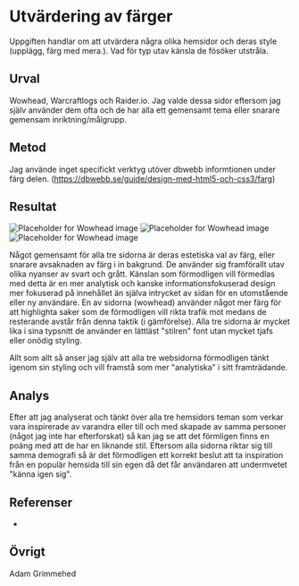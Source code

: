 Utvärdering av färger
=======================

Uppgiften handlar om att utvärdera några olika hemsidor och deras style (upplägg, färg med mera.). Vad för typ utav känsla de fösöker utstråla.

Urval
-----------------------

Wowhead, Warcraftlogs och Raider.io. Jag valde dessa sidor eftersom jag själv använder dem ofta och de har alla ett gemensamt tema eller snarare gemensam inriktning/målgrupp.

Metod
-----------------------

Jag använde inget specifickt verktyg utöver dbwebb informtionen under färg delen.
(https://dbwebb.se/guide/design-med-html5-och-css3/farg)

Resultat
-----------------------
<img src="./../../../../../../dbwebb/design/me/portfolio/assets/img/wowhead.png" alt="Placeholder for Wowhead image" style="max-width: 300px; max-height: 300px;">
<img src="./../../../../../../dbwebb/design/me/portfolio/assets/img/warcraftlogs.png" alt="Placeholder for Wowhead image" style="max-width: 300px; max-height: 300px;">
<img src="./../../../../../../dbwebb/design/me/portfolio/assets/img/raiderio.png" alt="Placeholder for Wowhead image" style="max-width: 300px; max-height: 300px;">

Något gemensamt för alla tre sidorna är deras estetiska val av färg, eller snarare avsaknaden av färg i in bakgrund. De använder sig framförallt utav olika nyanser av svart och grått. Känslan som förmodligen vill förmedlas med detta är en mer analytisk och kanske informationsfokuserad design mer fokuserad på innehållet än själva intrycket av sidan för en utomstående eller ny användare. 
En av sidorna (wowhead) använder något mer färg för att highlighta saker som de förmodligen vill rikta trafik mot medans de resterande avstår från denna taktik (i gämförelse).
Alla tre sidorna är mycket lika i sina typsnitt de använder en lättläst "stilren" font utan mycket tjafs eller onödig styling.

Allt som allt så anser jag själv att alla tre websidorna förmodligen tänkt igenom sin styling och vill framstå som mer "analytiska" i sitt framträdande.

Analys
-----------------------

Efter att jag analyserat och tänkt över alla tre hemsidors teman som verkar vara inspirerade av varandra eller till och med skapade av samma personer (något jag inte har efterforskat) så kan jag se att det förmligen finns en poäng med att de har en liknande stil. 
Eftersom alla sidorna riktar sig till samma demografi så är det förmodligen ett korrekt beslut att ta inspiration från en populär hemsida till sin egen då det får användaren att undermvetet "känna igen sig".

Referenser
-----------------------

-

Övrigt
-----------------------

Adam Grimmehed